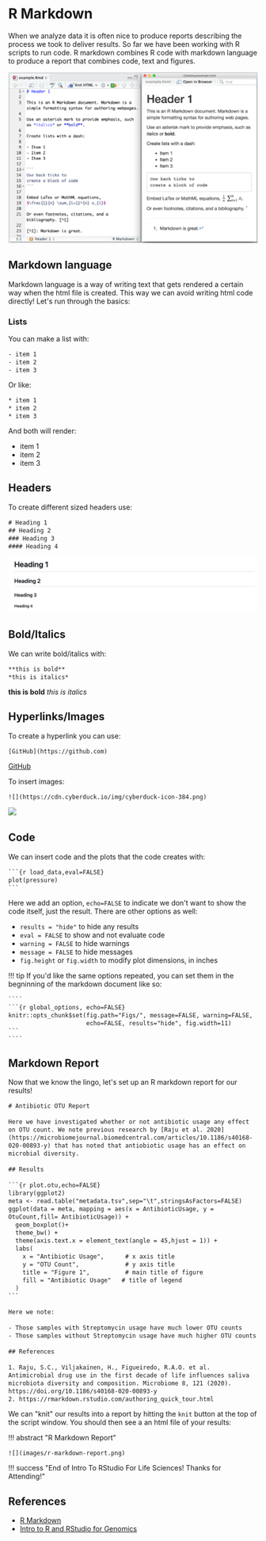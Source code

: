 # R Markdown

When we analyze data it is often nice to produce reports describing the process we took to deliver results. 
So far we have been working with R scripts to run code. R markdown combines R code with markdown language to produce a report that 
combines code, text and figures.

![](images/markdown-example.png)

## Markdown language

Markdown language is a way of writing text that gets rendered a certain way when the html file is created. This way we can avoid writing html code directly!
Let's run through the basics:

### Lists

You can make a list with:

```
- item 1
- item 2
- item 3
```

Or like:

```
* item 1
* item 2
* item 3
```

And both will render:

- item 1
- item 2
- item 3

## Headers

To create different sized headers use:

```
# Heading 1
## Heading 2
### Heading 3
#### Heading 4
```

![](images/r-heading.png)

## Bold/Italics

We can write bold/italics with:

```
**this is bold**
*this is italics*
```

**this is bold**
*this is italics*

## Hyperlinks/Images

To create a hyperlink you can use:

```
[GitHub](https://github.com)
```

[GitHub](https://github.com)

To insert images:

```
![](https://cdn.cyberduck.io/img/cyberduck-icon-384.png)
```

![](https://cdn.cyberduck.io/img/cyberduck-icon-384.png)

## Code

We can insert code and the plots that the code creates with:

````
```{r load_data,eval=FALSE}
plot(pressure)
```
````

Here we add an option, `echo=FALSE` to indicate we don't want to show the code itself, just the result. There are other options as well:

- `results = "hide"` to hide any results
- `eval = FALSE` to show and not evaluate code
- `warning = FALSE` to hide warnings
- `message = FALSE` to hide messages
- `fig.height` or `fig.width` to modify plot dimensions, in inches

!!! tip
    If you'd like the same options repeated, you can set them in the begninning of the markdown document like so:
    
    ````
    ```{r global_options, echo=FALSE}
    knitr::opts_chunk$set(fig.path="Figs/", message=FALSE, warning=FALSE,
                          echo=FALSE, results="hide", fig.width=11)
    ```
    ````

## Markdown Report 

Now that we know the lingo, let's set up an R markdown report for our results!

````
# Antibiotic OTU Report

Here we have investigated whether or not antibiotic usage any effect on OTU count. We note previous research by [Raju et al. 2020](https://microbiomejournal.biomedcentral.com/articles/10.1186/s40168-020-00893-y) that has noted that antiobiotic usage has an effect on microbial diversity.

## Results

```{r plot.otu,echo=FALSE}
library(ggplot2)
meta <- read.table("metadata.tsv",sep="\t",stringsAsFactors=FALSE)
ggplot(data = meta, mapping = aes(x = AntibioticUsage, y = OtuCount,fill= AntibioticUsage)) +
  geom_boxplot()+
  theme_bw() +
  theme(axis.text.x = element_text(angle = 45,hjust = 1)) +
  labs(
    x = "Antibiotic Usage",      # x axis title
    y = "OTU Count",             # y axis title
    title = "Figure 1",          # main title of figure
    fill = "Antibiotic Usage"   # title of legend
  )
```

Here we note:

- Those samples with Streptomycin usage have much lower OTU counts
- Those samples without Streptomycin usage have much higher OTU counts

## References

1. Raju, S.C., Viljakainen, H., Figueiredo, R.A.O. et al. Antimicrobial drug use in the first decade of life influences saliva microbiota diversity and composition. Microbiome 8, 121 (2020). https://doi.org/10.1186/s40168-020-00893-y
2. https://rmarkdown.rstudio.com/authoring_quick_tour.html

````

We can "knit" our results into a report by hitting the `knit` button at the top of the script window. You should then see a an html file of your results:

!!! abstract "R Markdown Report"

    ![](images/r-markdown-report.png)

!!! success "End of Intro To RStudio For Life Sciences! Thanks for Attending!"

## References

- [R Markdown](https://rmarkdown.rstudio.com/authoring_quick_tour.html)
- [Intro to R and RStudio for Genomics](https://datacarpentry.org/genomics-r-intro/)
